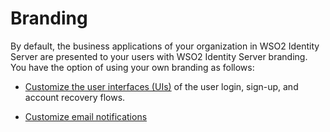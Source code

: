 # Branding

By default, the business applications of your organization in WSO2 Identity Server are presented to your users with WSO2 Identity Server branding. You have the option of using your own branding as follows:

- [Customize the user interfaces (UIs)]({{base_path}}/guides/branding/configure-ui-branding/) of the user login, sign-up, and account recovery flows.

- [Customize email notifications]({{base_path}}/guides/branding/customize-email-templates/)
